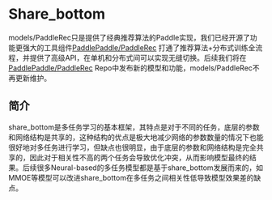 # Share_bottom

models/PaddleRec只是提供了经典推荐算法的Paddle实现，我们已经开源了功能更强大的工具组件[PaddlePaddle/PaddleRec](https://github.com/PaddlePaddle/PaddleRec) 打通了推荐算法+分布式训练全流程，并提供了高级API，在单机和分布式间可以实现无缝切换。后续我们将在[PaddlePaddle/PaddleRec](https://github.com/PaddlePaddle/PaddleRec) Repo中发布新的模型和功能，models/PaddleRec不再更新维护。


## 简介

share_bottom是多任务学习的基本框架，其特点是对于不同的任务，底层的参数和网络结构是共享的，这种结构的优点是极大地减少网络的参数数量的情况下也能很好地对多任务进行学习，但缺点也很明显，由于底层的参数和网络结构是完全共享的，因此对于相关性不高的两个任务会导致优化冲突，从而影响模型最终的结果。后续很多Neural-based的多任务模型都是基于share_bottom发展而来的，如MMOE等模型可以改进share_bottom在多任务之间相关性低导致模型效果差的缺点。
